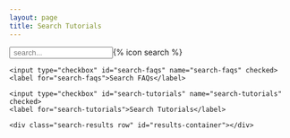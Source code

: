 ```yaml
---
layout: page
title: Search Tutorials
---
```


<script src="https://cdnjs.cloudflare.com/ajax/libs/lunr.js/2.3.9/lunr.min.js" integrity="sha512-4xUl/d6D6THrAnXAwGajXkoWaeMNwEKK4iNfq5DotEbLPAfk6FSxSP3ydNxqDgCw1c/0Z1Jg6L8h2j+++9BZmg==" crossorigin="anonymous"></script>

<div id="search-container">
	<input type="text" id="search-input" placeholder=" search..." class="nicer">{% icon search %}

	<input type="checkbox" id="search-faqs" name="search-faqs" checked>
	<label for="search-faqs">Search FAQs</label>

	<input type="checkbox" id="search-tutorials" name="search-tutorials" checked>
	<label for="search-tutorials">Search Tutorials</label>

	<div class="search-results row" id="results-container"></div>
</div>


<!-- Configuration -->
<script>

var resources = {% dump_search_view testing %};

function search(idx, q, includeFaqs, includeTutorials){
	if(q.length > 2){
        var results_partial = idx.search(`*${q}*`),
            results_exact = idx.search(`${q}`),
            results_fuzzy = idx.search(`${q}~3`);

        thereMap  = Object.assign({}, ...results_partial.map((x) => ({[x.ref]: x.score})));

        results_exact.forEach(x => {
            if(thereMap[x.ref] !== undefined){
                if(thereMap[x.ref] < x.score + 4){
                    thereMap[x.ref] = x.score + 4
                }
            } else {
                    thereMap[x.ref] = x.score + 4
            }
        })
        results_fuzzy.forEach(x => {
            if(thereMap[x.ref] !== undefined){
                if(thereMap[x.ref] < x.score - 2){
                    thereMap[x.ref] = x.score - 2
                }
            } else {
                    thereMap[x.ref] = x.score - 2
            }
        })

        combined_results = Object.getOwnPropertyNames(thereMap);
        combined_results.sort((a, b) => {
            if (thereMap[a] > thereMap[b]) {
                return -1;
            }
            if (thereMap[a] < thereMap[b]) {
                return 1;
            }
            return 0;
        });

		var results_final = combined_results.map(x => {
			return resources['/' + x.replaceAll(".md", ".html")];
		}).filter(x => x !== undefined);

		if(! includeFaqs) {
			results_final = results_final.filter(x => x.type != 'FAQ')
		}
		if(! includeTutorials) {
			results_final = results_final.filter(x => x.type != 'Tutorial')
		}

        $("#results-container").html(results_final.map(x => `
        <div class='col-sm-6'>
        <div class='card'>
        <div class='card-body'>
          <h5 class='card-title'>${x.title}</h5>
          <h6 class='card-subtitle text-muted'>${x.topic}</h6>
          <p>${x.tags.join(' ')}</p>
          <p>${x.contributors}</p>
          <a class='btn btn-primary' href='${x.url}'>View ${x.type}</a>
          </div>
          </div>
          </div>
                    `));
	}
}

function searchWrap(idx) {
	console.log(
	'search',
		$("#search-input").val(),
		$("input[name='search-faqs']").is(':checked'),
		$("input[name='search-tutorials']").is(':checked')
	)
	search(idx,
		$("#search-input").val(),
		$("input[name='search-faqs']").is(':checked'),
		$("input[name='search-tutorials']").is(':checked')
	);
}

fetch('{{ site.baseurl }}/search.json')
	.then(response => response.json())
	.then(data => {
		var idx = lunr.Index.load(data);

		var  params = (new URL(document.location)).searchParams;
		paramQuery = params.get('query');
		if(paramQuery){
			document.getElementById('search-input').value = paramQuery;
			search(idx, paramQuery);
		}

		$("#search-input").on("change keyup paste", function(){
			searchWrap(idx);
		})

		$("input[name='search-faqs']:checkbox").change(
			function(){
				searchWrap(idx);
			}
		);

		$("input[name='search-tutorials']:checkbox").change(
			function(){
				searchWrap(idx);
			}
		);

});
</script>
